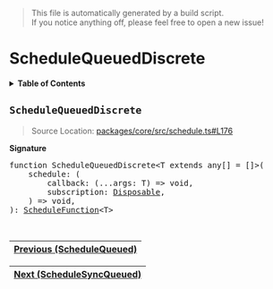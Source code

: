 > This file is automatically generated by a build script.<br>If you notice anything off, please feel free to open a new issue!

# ScheduleQueuedDiscrete

<details><summary><b>Table of Contents</b></summary><br>

1. [<code>ScheduleQueuedDiscrete</code>](#ScheduleQueuedDiscrete)</details>

## <a name="ScheduleQueuedDiscrete"></a><code>ScheduleQueuedDiscrete</code>

> Source Location: [packages\/core\/src\/schedule.ts#L176](..\/..\/packages\/core\/src\/schedule.ts#L176)

<b>Signature</b>

<pre>function ScheduleQueuedDiscrete&lt;T extends any[] = []&gt;(<br>    schedule: (<br>        callback: (...args: T) =&gt; void,<br>        subscription: <a href="../01-api-disposable/00-Disposable.md#Disposable-Interface">Disposable</a>,<br>    ) =&gt; void,<br>): <a href="00-ScheduleFunction.md#ScheduleFunction">ScheduleFunction</a>&lt;T&gt;</pre><br>

| [Previous \(ScheduleQueued\)](03-ScheduleQueued.md#readme) |
| --- |

<div align="right">

| [Next \(ScheduleSyncQueued\)](05-ScheduleSyncQueued.md#readme) |
| --- |
</div>
